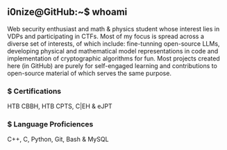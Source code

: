 ## i0nize@GitHub:~$ whoami

Web security enthusiast and math & physics student whose interest lies in VDPs and participating in CTFs. Most of my focus is spread across a diverse set of interests, of which include: fine-tunning open-source LLMs, developing physical and mathematical model representations in code and implementation of cryptographic algorithms for fun. Most projects created here (in GitHub) are purely for self-engaged learning and contributions to open-source material of which serves the same purpose.

### **$** Certifications
HTB CBBH, HTB CPTS, C|EH & eJPT


### **$** Language Proficiences
C++, C, Python, Git, Bash & MySQL
